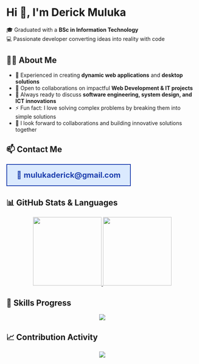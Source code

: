 # Hi 👋, I'm Derick Muluka  

🎓 Graduated with a **BSc in Information Technology**  
💻 Passionate developer converting ideas into reality with code  

## 👨‍💻 About Me  
- 🔭 Experienced in creating **dynamic web applications** and **desktop solutions**  
- 👯 Open to collaborations on impactful **Web Development & IT projects**  
- 💬 Always ready to discuss **software engineering, system design, and ICT innovations**  
- ⚡ Fun fact: I love solving complex problems by breaking them into simple solutions  
- 🤝 I look forward to collaborations and building innovative solutions together  

## 📫 Contact Me  

<div align="center">
  <table>
    <tr>
      <td align="center" bgcolor="#dbeafe" style="border-radius:12px; padding:15px 25px; border:2px solid #1e40af;">
        <b><span style="font-size:20px; color:#1e40af;">📧 mulukaderick@gmail.com</span></b>
      </td>
    </tr>
  </table>
</div>  

## 📊 GitHub Stats & Languages  

<div align="center">  

<a href="https://github.com/DerickMuluka">  
  <img height="180em" src="https://github-readme-stats.vercel.app/api?username=DerickMuluka&show_icons=true&include_all_commits=true&count_private=true&theme=radical&cache_seconds=3600" />  
</a>  
<a href="https://github.com/DerickMuluka">  
  <img height="180em" src="https://github-readme-stats.vercel.app/api/top-langs/?username=DerickMuluka&layout=compact&langs_count=8&theme=radical&cache_seconds=3600" />  
</a>  

</div>  

## 🚀 Skills Progress  

<div align="center">  
  <img src="https://github-readme-stats.vercel.app/api/top-langs/?username=DerickMuluka&layout=donut&theme=radical&cache_seconds=3600" />  
</div>  

## 📈 Contribution Activity  

<div align="center">  
  <img src="https://github-readme-activity-graph.vercel.app/graph?username=DerickMuluka&theme=radical&hide_border=true&cache_seconds=3600" />  
</div>  
